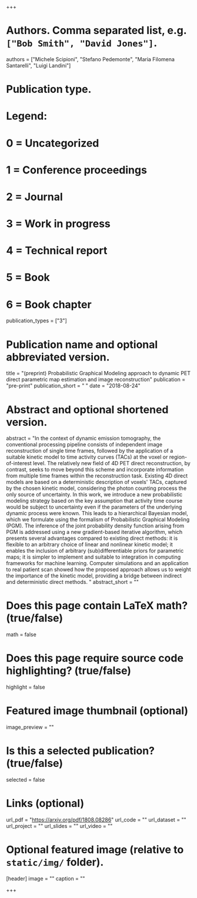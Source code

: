 +++

# Authors. Comma separated list, e.g. `["Bob Smith", "David Jones"]`.
authors = ["Michele Scipioni", "Stefano Pedemonte", "Maria Filomena Santarelli", "Luigi Landini"]

# Publication type.
# Legend:
# 0 = Uncategorized
# 1 = Conference proceedings
# 2 = Journal
# 3 = Work in progress
# 4 = Technical report
# 5 = Book
# 6 = Book chapter
publication_types = ["3"]

# Publication name and optional abbreviated version.
title = "(preprint) Probabilistic Graphical Modeling approach to dynamic PET direct parametric map estimation and image reconstruction"
publication = "pre-print"
publication_short = " "
date = "2018-08-24"

# Abstract and optional shortened version.
abstract = "In the context of dynamic emission tomography, the conventional processing pipeline consists of independent image reconstruction of single time frames, followed by the application of a suitable kinetic model to time activity curves (TACs) at the voxel or region-of-interest level. The relatively new field of 4D PET direct reconstruction, by contrast, seeks to move beyond this scheme and incorporate information from multiple time frames within the reconstruction task. Existing 4D direct models are based on a deterministic description of voxels' TACs, captured by the chosen kinetic model, considering the photon counting process the only source of uncertainty. In this work, we introduce a new probabilistic modeling strategy based on the key assumption that activity time course would be subject to uncertainty even if the parameters of the underlying dynamic process were known. This leads to a hierarchical Bayesian model, which we formulate using the formalism of Probabilistic Graphical Modeling (PGM). The inference of the joint probability density function arising from PGM is addressed using a new gradient-based iterative algorithm, which presents several advantages compared to existing direct methods: it is flexible to an arbitrary choice of linear and nonlinear kinetic model; it enables the inclusion of arbitrary (sub)differentiable priors for parametric maps; it is simpler to implement and suitable to integration in computing frameworks for machine learning. Computer simulations and an application to real patient scan showed how the proposed approach allows us to weight the importance of the kinetic model, providing a bridge between indirect and deterministic direct methods. "
abstract_short = ""

# Does this page contain LaTeX math? (true/false)
math = false

# Does this page require source code highlighting? (true/false)
highlight = false

# Featured image thumbnail (optional)
image_preview = ""

# Is this a selected publication? (true/false)
selected = false

# Links (optional)
url_pdf = "https://arxiv.org/pdf/1808.08286"
url_code = ""
url_dataset = ""
url_project = ""
url_slides = ""
url_video = ""

# Optional featured image (relative to `static/img/` folder).
[header]
image = ""
caption = ""

+++
